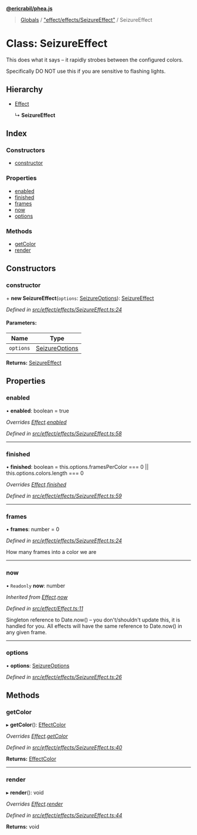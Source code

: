 **[@ericrabil/phea.js](../README.md)**

> [Globals](../README.md) / ["effect/effects/SeizureEffect"](../modules/_effect_effects_seizureeffect_.md) / SeizureEffect

# Class: SeizureEffect

This does what it says – it rapidly strobes between the configured colors.

Specifically DO NOT use this if you are sensitive to flashing lights.

## Hierarchy

* [Effect](_effect_effect_.effect.md)

  ↳ **SeizureEffect**

## Index

### Constructors

* [constructor](_effect_effects_seizureeffect_.seizureeffect.md#constructor)

### Properties

* [enabled](_effect_effects_seizureeffect_.seizureeffect.md#enabled)
* [finished](_effect_effects_seizureeffect_.seizureeffect.md#finished)
* [frames](_effect_effects_seizureeffect_.seizureeffect.md#frames)
* [now](_effect_effects_seizureeffect_.seizureeffect.md#now)
* [options](_effect_effects_seizureeffect_.seizureeffect.md#options)

### Methods

* [getColor](_effect_effects_seizureeffect_.seizureeffect.md#getcolor)
* [render](_effect_effects_seizureeffect_.seizureeffect.md#render)

## Constructors

### constructor

\+ **new SeizureEffect**(`options`: [SeizureOptions](../interfaces/_effect_effects_seizureeffect_.seizureoptions.md)): [SeizureEffect](_effect_effects_seizureeffect_.seizureeffect.md)

*Defined in [src/effect/effects/SeizureEffect.ts:24](https://github.com/EricRabil/phea.js/blob/66a21c7/src/effect/effects/SeizureEffect.ts#L24)*

#### Parameters:

Name | Type |
------ | ------ |
`options` | [SeizureOptions](../interfaces/_effect_effects_seizureeffect_.seizureoptions.md) |

**Returns:** [SeizureEffect](_effect_effects_seizureeffect_.seizureeffect.md)

## Properties

### enabled

•  **enabled**: boolean = true

*Overrides [Effect](_effect_effect_.effect.md).[enabled](_effect_effect_.effect.md#enabled)*

*Defined in [src/effect/effects/SeizureEffect.ts:58](https://github.com/EricRabil/phea.js/blob/66a21c7/src/effect/effects/SeizureEffect.ts#L58)*

___

### finished

•  **finished**: boolean = this.options.framesPerColor === 0 \|\| this.options.colors.length === 0

*Overrides [Effect](_effect_effect_.effect.md).[finished](_effect_effect_.effect.md#finished)*

*Defined in [src/effect/effects/SeizureEffect.ts:59](https://github.com/EricRabil/phea.js/blob/66a21c7/src/effect/effects/SeizureEffect.ts#L59)*

___

### frames

•  **frames**: number = 0

*Defined in [src/effect/effects/SeizureEffect.ts:24](https://github.com/EricRabil/phea.js/blob/66a21c7/src/effect/effects/SeizureEffect.ts#L24)*

How many frames into a color we are

___

### now

• `Readonly` **now**: number

*Inherited from [Effect](_effect_effect_.effect.md).[now](_effect_effect_.effect.md#now)*

*Defined in [src/effect/Effect.ts:11](https://github.com/EricRabil/phea.js/blob/66a21c7/src/effect/Effect.ts#L11)*

Singleton reference to Date.now() – you don't/shouldn't update this, it is handled for you. All effects will have the same reference to Date.now() in any given frame.

___

### options

•  **options**: [SeizureOptions](../interfaces/_effect_effects_seizureeffect_.seizureoptions.md)

*Defined in [src/effect/effects/SeizureEffect.ts:26](https://github.com/EricRabil/phea.js/blob/66a21c7/src/effect/effects/SeizureEffect.ts#L26)*

## Methods

### getColor

▸ **getColor**(): [EffectColor](../modules/_structs_effect_color_.effectcolor.md)

*Overrides [Effect](_effect_effect_.effect.md).[getColor](_effect_effect_.effect.md#getcolor)*

*Defined in [src/effect/effects/SeizureEffect.ts:40](https://github.com/EricRabil/phea.js/blob/66a21c7/src/effect/effects/SeizureEffect.ts#L40)*

**Returns:** [EffectColor](../modules/_structs_effect_color_.effectcolor.md)

___

### render

▸ **render**(): void

*Overrides [Effect](_effect_effect_.effect.md).[render](_effect_effect_.effect.md#render)*

*Defined in [src/effect/effects/SeizureEffect.ts:44](https://github.com/EricRabil/phea.js/blob/66a21c7/src/effect/effects/SeizureEffect.ts#L44)*

**Returns:** void

